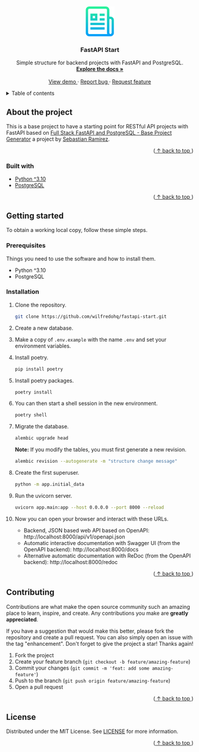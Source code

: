 <div id="top"></div>
<br />
<div align="center">
  <a href="https://github.com/wilfredohq/fastapi-start">
    <img
      src="https://github.com/WilfredoHQ/md-readme/raw/main/images/logo.png"
      alt="Logo"
      width="80"
      height="80"
    />
  </a>
  <h3 align="center">FastAPI Start</h3>
  <p align="center">
    Simple structure for backend projects with FastAPI and PostgreSQL.
    <br />
    <a href="https://github.com/wilfredohq/fastapi-start">
      <strong>Explore the docs »</strong>
    </a>
    <br />
    <br />
    <a href="https://bwstart.herokuapp.com/docs">
      View demo
    </a>
    ·
    <a href="https://github.com/wilfredohq/fastapi-start/issues">
      Report bug
    </a>
    ·
    <a href="https://github.com/wilfredohq/fastapi-start/issues">
      Request feature
    </a>
  </p>
</div>
<details>
  <summary>Table of contents</summary>
  <ol>
    <li>
      <a href="#about-the-project">About the project</a>
      <ul>
        <li><a href="#built-with">Built with</a></li>
      </ul>
    </li>
    <li>
      <a href="#getting-started">Getting started</a>
      <ul>
        <li><a href="#prerequisites">Prerequisites</a></li>
        <li><a href="#installation">Installation</a></li>
      </ul>
    </li>
    <li><a href="#contributing">Contributing</a></li>
    <li><a href="#license">License</a></li>
  </ol>
</details>

## About the project

This is a base project to have a starting point for RESTful API projects with FastAPI based on [Full Stack FastAPI and PostgreSQL - Base Project Generator](https://github.com/tiangolo/full-stack-fastapi-postgresql) a project by [Sebastian Ramirez](https://github.com/tiangolo).

<p align="right">(<a href="#top"> ↑ back to top </a>)</p>

### Built with

-   [Python ^3.10](https://www.python.org/)
-   [PostgreSQL](https://www.postgresql.org/)

<p align="right">(<a href="#top"> ↑ back to top </a>)</p>

## Getting started

To obtain a working local copy, follow these simple steps.

### Prerequisites

Things you need to use the software and how to install them.

-   Python ^3.10
-   PostgreSQL

### Installation

1. Clone the repository.

    ```sh
    git clone https://github.com/wilfredohq/fastapi-start.git
    ```

2. Create a new database.
3. Make a copy of `.env.example` with the name `.env` and set your environment variables.

4. Install poetry.

    ```sh
    pip install poetry
    ```

5. Install poetry packages.

    ```sh
    poetry install
    ```

6. You can then start a shell session in the new environment.

    ```sh
    poetry shell
    ```

7. Migrate the database.

    ```sh
    alembic upgrade head
    ```

    **Note:** If you modify the tables, you must first generate a new revision.

    ```sh
    alembic revision --autogenerate -m "structure change message"
    ```

8. Create the first superuser.

    ```sh
    python -m app.initial_data
    ```

9. Run the uvicorn server.

    ```sh
    uvicorn app.main:app --host 0.0.0.0 --port 8000 --reload
    ```

10. Now you can open your browser and interact with these URLs.
    - Backend, JSON based web API based on OpenAPI: http://localhost:8000/api/v1/openapi.json
    - Automatic interactive documentation with Swagger UI (from the OpenAPI backend): http://localhost:8000/docs
    - Alternative automatic documentation with ReDoc (from the OpenAPI backend): http://localhost:8000/redoc

<p align="right">(<a href="#top"> ↑ back to top </a>)</p>

## Contributing

Contributions are what make the open source community such an amazing place to learn, inspire, and create. Any contributions you make are **greatly appreciated**.

If you have a suggestion that would make this better, please fork the repository and create a pull request. You can also simply open an issue with the tag "enhancement".
Don't forget to give the project a star! Thanks again!

1. Fork the project
2. Create your feature branch (`git checkout -b feature/amazing-feature`)
3. Commit your changes (`git commit -m 'feat: add some amazing-feature'`)
4. Push to the branch (`git push origin feature/amazing-feature`)
5. Open a pull request

<p align="right">(<a href="#top"> ↑ back to top </a>)</p>

## License

Distributed under the MIT License. See [LICENSE](LICENSE) for more information.

<p align="right">(<a href="#top"> ↑ back to top </a>)</p>
